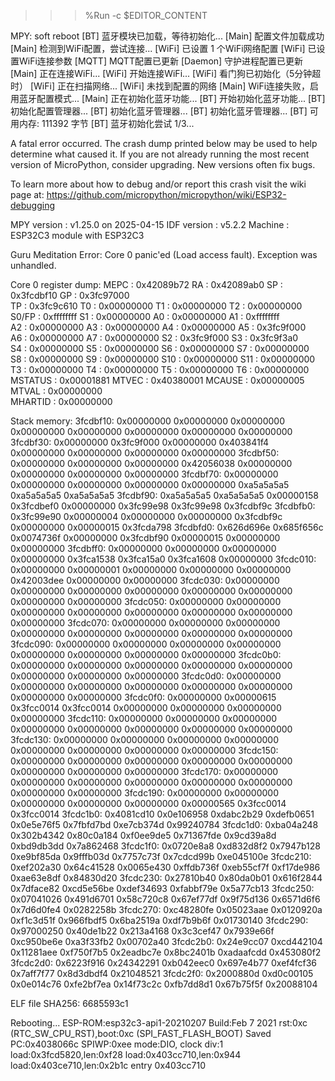>>> %Run -c $EDITOR_CONTENT

MPY: soft reboot
[BT] 蓝牙模块已加载，等待初始化...
[Main] 配置文件加载成功
[Main] 检测到WiFi配置，尝试连接...
[WiFi] 已设置 1 个WiFi网络配置
[WiFi] 已设置WiFi连接参数
[MQTT] MQTT配置已更新
[Daemon] 守护进程配置已更新
[Main] 正在连接WiFi...
[WiFi] 开始连接WiFi...
[WiFi] 看门狗已初始化（5分钟超时）
[WiFi] 正在扫描网络...
[WiFi] 未找到配置的网络
[Main] WiFi连接失败，启用蓝牙配置模式...
[Main] 正在初始化蓝牙功能...
[BT] 开始初始化蓝牙功能...
[BT] 初始化配置管理器...
[BT] 初始化蓝牙管理器...
[BT] 初始化蓝牙管理器...
[BT] 可用内存: 111392 字节
[BT] 蓝牙初始化尝试 1/3...

A fatal error occurred. The crash dump printed below may be used to help
determine what caused it. If you are not already running the most recent
version of MicroPython, consider upgrading. New versions often fix bugs.

To learn more about how to debug and/or report this crash visit the wiki
page at: https://github.com/micropython/micropython/wiki/ESP32-debugging

MPY version : v1.25.0 on 2025-04-15
IDF version : v5.2.2
Machine     : ESP32C3 module with ESP32C3

Guru Meditation Error: Core  0 panic'ed (Load access fault). Exception was unhandled.

Core  0 register dump:
MEPC    : 0x42089b72  RA      : 0x42089ab0  SP      : 0x3fcdbf10  GP      : 0x3fc97000  
TP      : 0x3fc9c610  T0      : 0x00000000  T1      : 0x00000000  T2      : 0x00000000  
S0/FP   : 0xffffffff  S1      : 0x00000000  A0      : 0x00000000  A1      : 0xffffffff  
A2      : 0x00000000  A3      : 0x00000000  A4      : 0x00000000  A5      : 0x3fc9f000  
A6      : 0x00000000  A7      : 0x00000000  S2      : 0x3fc9f000  S3      : 0x3fc9f3a0  
S4      : 0x00000000  S5      : 0x00000000  S6      : 0x00000000  S7      : 0x00000000  
S8      : 0x00000000  S9      : 0x00000000  S10     : 0x00000000  S11     : 0x00000000  
T3      : 0x00000000  T4      : 0x00000000  T5      : 0x00000000  T6      : 0x00000000  
MSTATUS : 0x00001881  MTVEC   : 0x40380001  MCAUSE  : 0x00000005  MTVAL   : 0x00000000  
MHARTID : 0x00000000  

Stack memory:
3fcdbf10: 0x00000000 0x00000000 0x00000000 0x00000000 0x00000000 0x00000000 0x00000000 0x00000000
3fcdbf30: 0x00000000 0x3fc9f000 0x00000000 0x403841f4 0x00000000 0x00000000 0x00000000 0x00000000
3fcdbf50: 0x00000000 0x00000000 0x00000000 0x42056038 0x00000000 0x00000000 0x00000000 0x00000000
3fcdbf70: 0x00000000 0x00000000 0x00000000 0x00000000 0x00000000 0xa5a5a5a5 0xa5a5a5a5 0xa5a5a5a5
3fcdbf90: 0xa5a5a5a5 0xa5a5a5a5 0x00000158 0x3fcdbef0 0x00000000 0x3fc99e98 0x3fc99e98 0x3fcdbf9c
3fcdbfb0: 0x3fc99e90 0x00000004 0x00000000 0x00000000 0x3fcdbf9c 0x00000000 0x00000015 0x3fcda798
3fcdbfd0: 0x626d696e 0x685f656c 0x0074736f 0x00000000 0x3fcdbf90 0x00000015 0x00000000 0x00000000
3fcdbff0: 0x00000000 0x00000000 0x00000000 0x00000000 0x3fca1538 0x3fca15a0 0x3fca1608 0x00000000
3fcdc010: 0x00000000 0x00000001 0x00000000 0x00000000 0x00000000 0x42003dee 0x00000000 0x00000000
3fcdc030: 0x00000000 0x00000000 0x00000000 0x00000000 0x00000000 0x00000000 0x00000000 0x00000000
3fcdc050: 0x00000000 0x00000000 0x00000000 0x00000000 0x00000000 0x00000000 0x00000000 0x00000000
3fcdc070: 0x00000000 0x00000000 0x00000000 0x00000000 0x00000000 0x00000000 0x00000000 0x00000000
3fcdc090: 0x00000000 0x00000000 0x00000000 0x00000000 0x00000000 0x00000000 0x00000000 0x00000000
3fcdc0b0: 0x00000000 0x00000000 0x00000000 0x00000000 0x00000000 0x00000000 0x00000000 0x00000000
3fcdc0d0: 0x00000000 0x00000000 0x00000000 0x00000000 0x00000000 0x00000000 0x00000000 0x00000000
3fcdc0f0: 0x00000000 0x00000615 0x3fcc0014 0x3fcc0014 0x00000000 0x00000000 0x00000000 0x00000000
3fcdc110: 0x00000000 0x00000000 0x00000000 0x00000000 0x00000000 0x00000000 0x00000000 0x00000000
3fcdc130: 0x00000000 0x00000000 0x00000000 0x00000000 0x00000000 0x00000000 0x00000000 0x00000000
3fcdc150: 0x00000000 0x00000000 0x00000000 0x00000000 0x00000000 0x00000000 0x00000000 0x00000000
3fcdc170: 0x00000000 0x00000000 0x00000000 0x00000000 0x00000000 0x00000000 0x00000000 0x00000000
3fcdc190: 0x00000000 0x00000000 0x00000000 0x00000000 0x00000000 0x00000565 0x3fcc0014 0x3fcc0014
3fcdc1b0: 0x4081cd10 0x0e106958 0xdabc2b29 0xdefb0651 0x0e5e76f5 0x7fbfd7bd 0xe7cb374d 0x99240784
3fcdc1d0: 0xba04a248 0x302b4342 0x80c0a184 0xf0ee9de5 0x71367fde 0x9cd39a8d 0xbd9db3dd 0x7a862468
3fcdc1f0: 0x0720e8a8 0xd832d8f2 0x7947b128 0xe9bf85da 0x9fffb03d 0x7757c73f 0x7cdcd99b 0xe045100e
3fcdc210: 0xef202a30 0x64c41528 0x0065e430 0xffdb736f 0xeb55cf7f 0xf17de986 0xae63e8df 0x84830d20
3fcdc230: 0x27810b40 0x80da0b01 0x616f2844 0x7dface82 0xcd5e56be 0xdef34693 0xfabbf79e 0x5a77cb13
3fcdc250: 0x07041026 0x491d6701 0x58c720c8 0x67ef77df 0x9f75d136 0x6571d6f6 0x7d6d0fe4 0x0282258b
3fcdc270: 0xc48280fe 0x05023aae 0x0120920a 0xf1c3d51f 0x966fbdf5 0x6ba2519a 0xdf7b9b6f 0x01730140
3fcdc290: 0x97000250 0x40de1b22 0x213a4168 0x3c3cef47 0x7939e66f 0xc950be6e 0xa3f33fb2 0x00702a40
3fcdc2b0: 0x24e9cc07 0xcd442104 0x11281aee 0xf750f7b5 0x2eadbc7e 0x8bc2401b 0xadaafcdd 0x453080f2
3fcdc2d0: 0x6223f916 0x24342291 0xb042eec0 0x697e4b77 0xef4fcf36 0x7aff7f77 0x8d3dbdf4 0x21048521
3fcdc2f0: 0x2000880d 0xd0c00105 0x0e014c76 0xfe2bf7ea 0x14f73c2c 0xfb7dd8d1 0x67b75f5f 0x20088104



ELF file SHA256: 6685593c1

Rebooting...
ESP-ROM:esp32c3-api1-20210207
Build:Feb  7 2021
rst:0xc (RTC_SW_CPU_RST),boot:0xc (SPI_FAST_FLASH_BOOT)
Saved PC:0x4038066c
SPIWP:0xee
mode:DIO, clock div:1
load:0x3fcd5820,len:0xf28
load:0x403cc710,len:0x944
load:0x403ce710,len:0x2b1c
entry 0x403cc710

